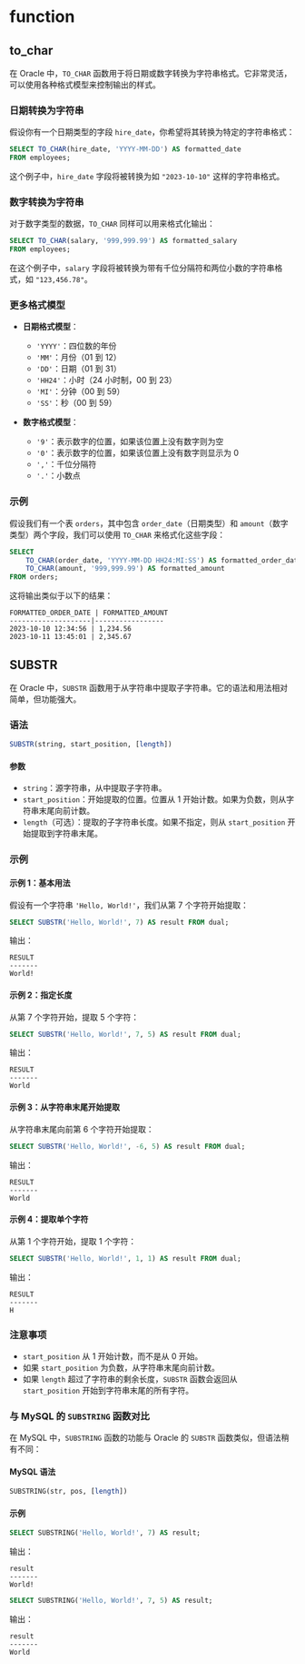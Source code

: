 # function


## to_char

在 Oracle 中，`TO_CHAR` 函数用于将日期或数字转换为字符串格式。它非常灵活，可以使用各种格式模型来控制输出的样式。
### 日期转换为字符串
假设你有一个日期类型的字段 ` hire_date `，你希望将其转换为特定的字符串格式：

``` sql
SELECT TO_CHAR(hire_date, 'YYYY-MM-DD') AS formatted_date
FROM employees;
```
这个例子中，`hire_date` 字段将被转换为如 `"2023-10-10"` 这样的字符串格式。

### 数字转换为字符串

对于数字类型的数据，`TO_CHAR` 同样可以用来格式化输出：

``` sql
SELECT TO_CHAR(salary, '999,999.99') AS formatted_salary
FROM employees;
```
在这个例子中，`salary` 字段将被转换为带有千位分隔符和两位小数的字符串格式，如 `"123,456.78"`。

### 更多格式模型

- **日期格式模型**：
    - `'YYYY'`：四位数的年份
    - `'MM'`：月份（01 到 12）
    - `'DD'`：日期（01 到 31）
    - `'HH24'`：小时（24 小时制，00 到 23）
    - `'MI'`：分钟（00 到 59）
    - `'SS'`：秒（00 到 59）

- **数字格式模型**：
    - `'9'`：表示数字的位置，如果该位置上没有数字则为空
    - `'0'`：表示数字的位置，如果该位置上没有数字则显示为 0
    - `','`：千位分隔符
    - `'.'`：小数点

### 示例

假设我们有一个表 `orders`，其中包含 `order_date`（日期类型）和 `amount`（数字类型）两个字段，我们可以使用 `TO_CHAR` 来格式化这些字段：

``` sql
SELECT 
    TO_CHAR(order_date, 'YYYY-MM-DD HH24:MI:SS') AS formatted_order_date,
    TO_CHAR(amount, '999,999.99') AS formatted_amount
FROM orders;
```

这将输出类似于以下的结果：

```
FORMATTED_ORDER_DATE | FORMATTED_AMOUNT
--------------------|-----------------
2023-10-10 12:34:56 | 1,234.56
2023-10-11 13:45:01 | 2,345.67
```


## SUBSTR
在 Oracle 中，`SUBSTR` 函数用于从字符串中提取子字符串。它的语法和用法相对简单，但功能强大。

### 语法

``` sql
SUBSTR(string, start_position, [length])
```

#### 参数
- `string`：源字符串，从中提取子字符串。
- `start_position`：开始提取的位置。位置从 1 开始计数。如果为负数，则从字符串末尾向前计数。
- `length`（可选）：提取的子字符串长度。如果不指定，则从 `start_position` 开始提取到字符串末尾。

### 示例

#### 示例 1：基本用法
假设有一个字符串 `'Hello, World!'`，我们从第 7 个字符开始提取：

``` sql
SELECT SUBSTR('Hello, World!', 7) AS result FROM dual;
```

输出：
```
RESULT
-------
World!
```

#### 示例 2：指定长度
从第 7 个字符开始，提取 5 个字符：

``` sql
SELECT SUBSTR('Hello, World!', 7, 5) AS result FROM dual;
```

输出：
```
RESULT
-------
World
```

#### 示例 3：从字符串末尾开始提取
从字符串末尾向前第 6 个字符开始提取：

``` sql
SELECT SUBSTR('Hello, World!', -6, 5) AS result FROM dual;
```

输出：
```
RESULT
-------
World
```

#### 示例 4：提取单个字符
从第 1 个字符开始，提取 1 个字符：
``` sql
SELECT SUBSTR('Hello, World!', 1, 1) AS result FROM dual;
```

输出：
```
RESULT
-------
H
```

### 注意事项
- `start_position` 从 1 开始计数，而不是从 0 开始。
- 如果 `start_position` 为负数，从字符串末尾向前计数。
- 如果 `length` 超过了字符串的剩余长度，`SUBSTR` 函数会返回从 `start_position` 开始到字符串末尾的所有字符。

### 与 MySQL 的 `SUBSTRING` 函数对比

在 MySQL 中，`SUBSTRING` 函数的功能与 Oracle 的 `SUBSTR` 函数类似，但语法稍有不同：

#### MySQL 语法
``` sql
SUBSTRING(str, pos, [length])
```

#### 示例
```sql
SELECT SUBSTRING('Hello, World!', 7) AS result;
```

输出：
```
result
-------
World!
```

```sql
SELECT SUBSTRING('Hello, World!', 7, 5) AS result;
```

输出：
```
result
-------
World
```